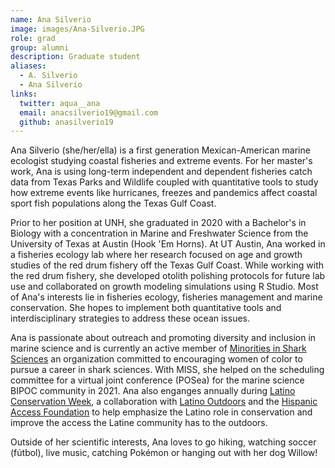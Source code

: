 ```yaml
---
name: Ana Silverio
image: images/Ana-Silverio.JPG
role: grad
group: alumni
description: Graduate student
aliases:
  - A. Silverio
  - Ana Silverio
links:
  twitter: aqua__ana
  email: anacsilverio19@gmail.com
  github: anasilverio19
---
```


Ana Silverio (she/her/ella) is a first generation Mexican-American marine ecologist studying coastal fisheries and extreme events. 
For her master's work, Ana is using long-term independent and dependent fisheries catch data from Texas Parks and Wildlife coupled with quantitative tools to study how extreme events like hurricanes, freezes and pandemics affect coastal sport fish populations along the Texas Gulf Coast. 

Prior to her position at UNH, she graduated in 2020 with a Bachelor's in Biology with a concentration in Marine and Freshwater Science from the University of Texas at Austin (Hook 'Em Horns).
At UT Austin, Ana worked in a fisheries ecology lab where her research focused on age and growth studies of the red drum fishery off the Texas Gulf Coast.
While working with the red drum fishery, she developed otolith polishing protocols for future lab use and collaborated on growth modeling simulations using R Studio.
Most of Ana's interests lie in fisheries ecology, fisheries management and marine conservation.
She hopes to implement both quantitative tools and interdisciplinary strategies to address these ocean issues. 

Ana is passionate about outreach and promoting diversity and inclusion in marine science and is currently an active member of [Minorities in Shark Sciences](https://www.misselasmo.org/) an organization committed to encouraging women of color to pursue a career in shark sciences. With MISS, she helped on the scheduling committee for a virtual joint conference (POSea) for the marine science BIPOC community in 2021. Ana also enganges annually during [Latino Conservation Week](https://latinoconservationweek.com/), a collaboration with [Latino Outdoors](https://latinooutdoors.org/) and the [Hispanic Access Foundation](https://hispanicaccess.org/) to help emphasize the Latino role in conservation and improve the access the Latine community has to the outdoors. 

Outside of her scientific interests, Ana loves to go hiking, watching soccer (fútbol), live music, catching Pokémon or hanging out with her dog Willow!
